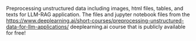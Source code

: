 Preprocessing unstructured data including images, html files, tables, and texts for LLM-RAG application. The files and jupyter notebook files from the https://www.deeplearning.ai/short-courses/preprocessing-unstructured-data-for-llm-applications/
deeplearning.ai course that is publicly available for free!
